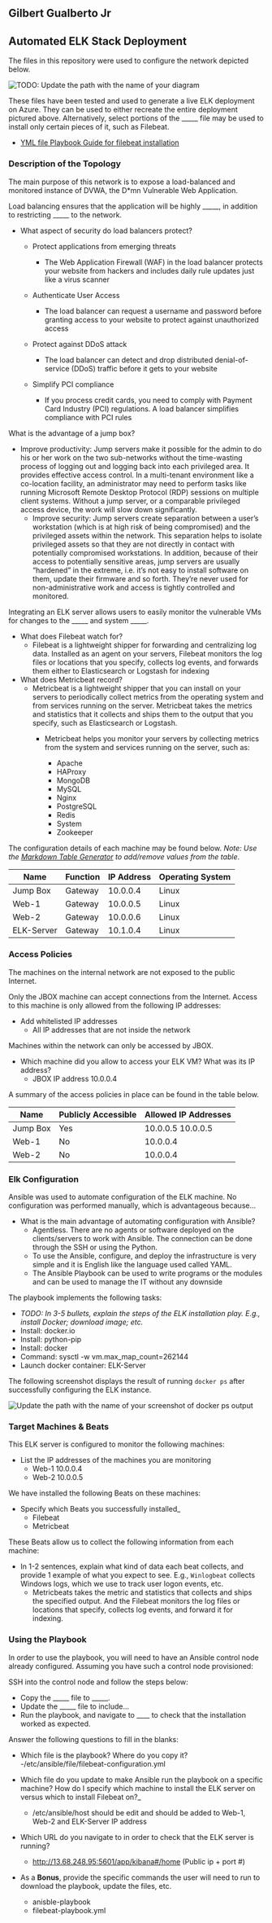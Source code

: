 ## Gilbert Gualberto Jr
## Automated ELK Stack Deployment

The files in this repository were used to configure the network depicted below.

![TODO: Update the path with the name of your diagram](Images/diagram_filename.png)

These files have been tested and used to generate a live ELK deployment on Azure. They can be used to either recreate the entire deployment pictured above. Alternatively, select portions of the _____ file may be used to install only certain pieces of it, such as Filebeat.

  - [YML file Playbook Guide for filebeat installation](../Files/filebeat-playbook.yml)

### Description of the Topology

The main purpose of this network is to expose a load-balanced and monitored instance of DVWA, the D*mn Vulnerable Web Application.

Load balancing ensures that the application will be highly _____, in addition to restricting _____ to the network.
- What aspect of security do load balancers protect?
	- Protect applications from emerging threats
		- The Web Application Firewall (WAF) in the load balancer protects your website from hackers and includes daily rule updates just like a virus scanner

	- Authenticate User Access
		- The load balancer can request a username and password before granting access to your website to protect against unauthorized access

	- Protect against DDoS attack
		- The load balancer can detect and drop distributed denial-of-service (DDoS) traffic before it gets to your website

	- Simplify PCI compliance
		- If you process credit cards, you need to comply with Payment Card Industry (PCI) regulations. A load balancer simplifies compliance with PCI rules

What is the advantage of a jump box?
- Improve productivity: Jump servers make it possible for the admin to do his or her work on the two sub-networks without the time-wasting process of logging out and logging back into each privileged area. It provides effective access control. In a multi-tenant environment like a co-location facility, an administrator may need to perform tasks like running Microsoft Remote Desktop Protocol (RDP) sessions on multiple client systems. Without a jump server, or a comparable privileged access device, the work will slow down significantly.
	- Improve security: Jump servers create separation between a user’s workstation (which is at high risk of being compromised) and the privileged assets within the network. This separation helps to isolate privileged assets so that they are not directly in contact with potentially compromised workstations. In addition, because of their access to potentially sensitive areas, jump servers are usually “hardened” in the extreme, i.e. it’s not easy to install software on them, update their firmware and so forth. They’re never used for non-administrative work and access is tightly controlled and monitored. 

Integrating an ELK server allows users to easily monitor the vulnerable VMs for changes to the _____ and system _____.
- What does Filebeat watch for?
	- Filebeat is a lightweight shipper for forwarding and centralizing log data. Installed as an agent on your servers, Filebeat monitors the log files or locations that you specify, collects log events, and forwards them either to Elasticsearch or Logstash for indexing
- What does Metricbeat record?
	- Metricbeat is a lightweight shipper that you can install on your servers to periodically collect metrics from the operating system and from services running on the server. Metricbeat takes the metrics and statistics that it collects and ships them to the output that you specify, such as Elasticsearch or Logstash.
		- Metricbeat helps you monitor your servers by collecting metrics from the system and services running on the server, such as:

			- Apache
			- HAProxy
			- MongoDB
			- MySQL
			- Nginx
			- PostgreSQL
			- Redis
			- System
			- Zookeeper

The configuration details of each machine may be found below.
_Note: Use the [Markdown Table Generator](http://www.tablesgenerator.com/markdown_tables) to add/remove values from the table_.

| Name       | Function | IP Address | Operating System |
|------------|----------|------------|------------------|
| Jump Box   | Gateway  | 10.0.0.4   | Linux            |
| Web-1      | Gateway  | 10.0.0.5   | Linux            |
| Web-2      | Gateway  | 10.0.0.6   | Linux            |
| ELK-Server | Gateway  | 10.1.0.4   | Linux            |

### Access Policies

The machines on the internal network are not exposed to the public Internet. 

Only the JBOX machine can accept connections from the Internet. Access to this machine is only allowed from the following IP addresses:
- Add whitelisted IP addresses
	- All IP addresses that are not inside the network

Machines within the network can only be accessed by JBOX.
- Which machine did you allow to access your ELK VM? What was its IP address?
	- JBOX IP address 10.0.0.4

A summary of the access policies in place can be found in the table below.

| Name     | Publicly Accessible | Allowed IP Addresses |
|----------|---------------------|----------------------|
| Jump Box | Yes                 | 10.0.0.5 10.0.0.5    |
| Web-1    | No                  | 10.0.0.4             |
| Web-2    | No                  | 10.0.0.4             |

### Elk Configuration

Ansible was used to automate configuration of the ELK machine. No configuration was performed manually, which is advantageous because...
- What is the main advantage of automating configuration with Ansible?
	- Agentless. There are no agents or software deployed on the clients/servers to work with Ansible. The connection can be done through the SSH or using the Python.
	- To use the Ansible, configure, and deploy the infrastructure is very simple and it is English like the language used called YAML.
	- The Ansible Playbook can be used to write programs or the modules and can be used to manage the IT without any downside

The playbook implements the following tasks:
- _TODO: In 3-5 bullets, explain the steps of the ELK installation play. E.g., install Docker; download image; etc._
- Install: docker.io
- Install: python-pip
- Install: docker
- Command: sysctl -w vm.max_map_count=262144
- Launch docker container: ELK-Server 

The following screenshot displays the result of running `docker ps` after successfully configuring the ELK instance.

![Update the path with the name of your screenshot of docker ps output](Images/elkserver.JPG)

### Target Machines & Beats
This ELK server is configured to monitor the following machines:
- List the IP addresses of the machines you are monitoring
	- Web-1 10.0.0.4
	- Web-2 10.0.0.5

We have installed the following Beats on these machines:
- Specify which Beats you successfully installed_
	- Filebeat
	- Metricbeat

These Beats allow us to collect the following information from each machine:
- In 1-2 sentences, explain what kind of data each beat collects, and provide 1 example of what you expect to see. E.g., `Winlogbeat` collects Windows logs, which we use to track user logon events, etc.
	- Metricbeats takes the metric and statistics that collects and ships the specified output. And the Filebeat monitors the log files or locations that specify, collects log events, and forward it for indexing.

### Using the Playbook
In order to use the playbook, you will need to have an Ansible control node already configured. Assuming you have such a control node provisioned: 

SSH into the control node and follow the steps below:
- Copy the _____ file to _____.
- Update the _____ file to include...
- Run the playbook, and navigate to ____ to check that the installation worked as expected.

Answer the following questions to fill in the blanks:
- Which file is the playbook? Where do you copy it?
	-/etc/ansible/file/filebeat-configuration.yml
- Which file do you update to make Ansible run the playbook on a specific machine? How do I specify which machine to install the ELK server on versus which to install Filebeat on?_
	- /etc/ansible/host should be edit and should be added to Web-1, Web-2 and ELK-Server IP address
- Which URL do you navigate to in order to check that the ELK server is running?
	- http://13.68.248.95:5601/app/kibana#/home (Public ip + port #)

- As a **Bonus**, provide the specific commands the user will need to run to download the playbook, update the files, etc.
	- anisble-playbook
	- filebeat-playbook.yml
